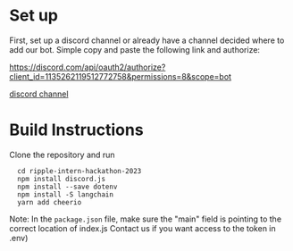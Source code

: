 # Set up
First, set up a discord channel or already have a channel decided where to add our bot. Simple copy and paste the following link and authorize:

https://discord.com/api/oauth2/authorize?client_id=1135262119512772758&permissions=8&scope=bot

[discord channel](https://discord.gg/36KRXgwWP)
# Build Instructions

Clone the repository and run

      cd ripple-intern-hackathon-2023
      npm install discord.js
      npm install --save dotenv
      npm install -S langchain
      yarn add cheerio

Note: In the `package.json` file, make sure the "main" field is pointing to the correct location of index.js
Contact us if you want access to the token in .env)